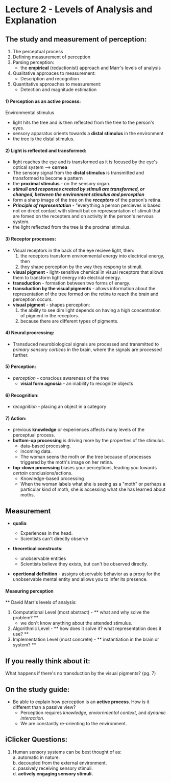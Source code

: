Lecture 2 - Levels of Analysis and Explanation
================================================
The study and measurement of perception:    
-----------------------------------------
1. The perceptual process  
2. Defining measurement of perception  
3. Parsing perception:
	- the **empirical** (reductionist) approach and Marr's levels of analysis  
4. Qualitative approaces to measurement:  
	- Description and recognition  
5. Quantitative approaches to measurement:  
	- Detection and magnitude estimation  
	
#### 1) Perception as an active process:  
Environmental stimulus  
* light hits the tree and is then reflected from the tree to the
  person's eyes.  
* sensory apparatus orients towards a **distal stimulus** in the environment  
* the tree is the distal stimulus.  
		  
#### 2) Light is reflected and transformed:  
* light reaches the eye and is transformed as it is focused by the eye's
  optical system --> **cornea**  
* The sensory signal from the **distal stimulus** is transmitted and transformed to become a pattern 
* the **proximal stimulus** - on the sensory organ.  
* ***stimuli and responses created by stimuli are transformed, or
  changed, between the environment stimulus and perception***  
* form a sharp image of the tree on the ***receptors*** of the person's
  retina.    
* ***Principle of representation*** - "everything a person percieves is
  based not on direct contact with stimuli but on represesntation of
  stimuli that are fomed on the recepters and on activity in the
  person's nervous system.  
* the light reflected from the tree is the proximal stimulus.  

#### 3) Receptor processes:  
* Visual receptors in the back of the eye recieve light, then:  
	1. the receptors transform environmental energy into electrical
	   energy, then  
	2. they shape perception by the way they respong to stimuli. 
* **visual pigment** - light-sensitive chemical in visual receptors that
  allows them to transform light energy into electrial energy.  
* **transduction** - formation between two forms of energy.  
* **transduction by the visual pigments** - allows information about the
  representation of the tree formed on the retina to reach the brain and
  perception occurs.  
* **visual pigment** - shapes perception:
	1. the ability to see dim light depends on having a high
	   concentration of pigment in the receptors.   
	2. because there are different types of pigments. 

#### 4) Neural procressing:  
* Transduced neurobiological signals are processed and transmitted to *primary sensory cortices*
in the brain, where the signals are processed further. 

#### 5) Perception:  
* *perception* - conscious awareness of the tree  
	* **visial form agnosia** - an inability to recognize objects 

#### 6) Recognition:    
* *recognition* - placing an object in a category  
 
#### 7) Action:    
* previous **knowledge** or experiences affects many levels of the perceptual process.  
* **bottom-up processing** is driving more by the properties of the stimulus.  
	* data-based processing.  
	* incoming data.  
	* The woman seens the moth on the tree because of processes triggered by the moth's image on her retina. 
* **top-down processing** biases your perceptions, leading you towards *certain* conclusions/actions.  
	* Knowledge-based processing  
	* When the woman labels what she is seeing as a "moth" or perhaps a particular kind of moth, she is accessing what she has learned about moths.  
	

Measurement
------------
* **qualia**:
	- Experiences in the head.  
	- Scientists can't directly observe  
* **theoretical constructs**:  
	- unobservable entities  
	- Scientists believe they exists, but can't be observed directly.  
  
* **opertional definition** - assigns observable behavior as a proxy for the unobservable mental entity and allows you to infer its presence.  

#### Measuring perception  

** David Marr's levels of analysis:  
1. Computational Level (most abstract)  - ** what and why solve the problem? **  
	* we don't know anything about the attended stimulus.  
2. Algorithmic Level - ** how does it solve it? what representation does it use? **   
3. Implementation Level (most concrete) - ** instantiation in the brain or system? **  


If you really think about it:
------------------------------
What happens if there's no transduction by the visual pigments? (pg. 7) 


On the study guide:  
--------------------  
* Be able to explain how perception is an **active process**. How is it different than a passive view?  
	* Perception requires *knowledge*, *enviornmental context*, and *dynamic interaction*.  
	* We are constantly re-orienting to the environment.  

iClicker Questions: 
-------------------
1. Human sensory systems can be best thought of as:  
	a. automatic in nature.  
	b. decoupled from the external environment.  
	c. passively receiving sensory stimuli.  
	d. **actively engaging sensory stimuli.** 



